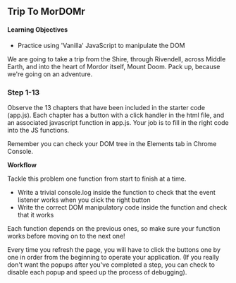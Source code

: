 ## Trip To MorDOMr

#### Learning Objectives

- Practice using 'Vanilla' JavaScript to manipulate the DOM

We are going to take a trip from the Shire, through Rivendell, across Middle
Earth, and into the heart of Mordor itself, Mount Doom. Pack up, because we're
going on an adventure.

### Step 1-13

Observe the 13 chapters that have been included in the starter code (app.js). Each
chapter has a button with a click handler in the html file, and an associated javascript function in app.js. Your job is to fill in the right code into the JS functions.

Remember you can check your DOM tree in the Elements tab in Chrome Console.

**Workflow**

Tackle this problem one function from start to finish at a time.

* Write a trivial console.log inside the function to check that the event
  listener works when you click the right button
* Write the correct DOM manipulatory code inside the function and check that it
  works

Each function depends on the previous ones, so make sure your function works
before moving on to the next one!

Every time you refresh the page, you will have to click the buttons one by one
in order from the beginning to operate your application. (If you really don't want 
the popups after you've completed a step, you can check to disable each popup and
speed up the process of debugging).

